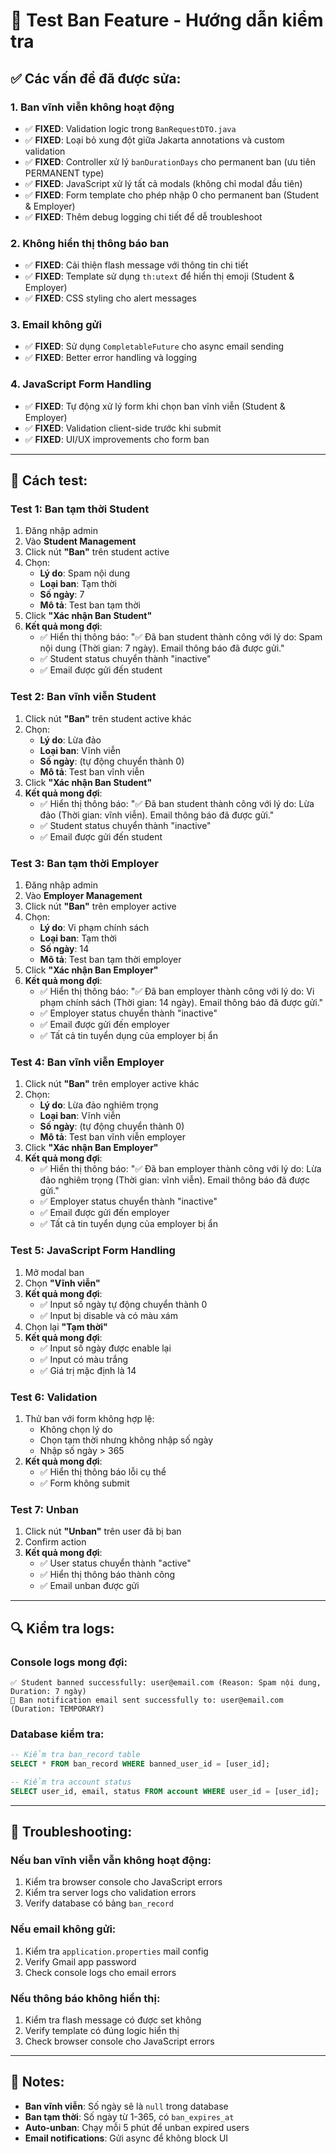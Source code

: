# 🧪 Test Ban Feature - Hướng dẫn kiểm tra

## ✅ Các vấn đề đã được sửa:

### 1. **Ban vĩnh viễn không hoạt động**
- ✅ **FIXED**: Validation logic trong `BanRequestDTO.java`
- ✅ **FIXED**: Loại bỏ xung đột giữa Jakarta annotations và custom validation
- ✅ **FIXED**: Controller xử lý `banDurationDays` cho permanent ban (ưu tiên PERMANENT type)
- ✅ **FIXED**: JavaScript xử lý tất cả modals (không chỉ modal đầu tiên)
- ✅ **FIXED**: Form template cho phép nhập 0 cho permanent ban (Student & Employer)
- ✅ **FIXED**: Thêm debug logging chi tiết để dễ troubleshoot

### 2. **Không hiển thị thông báo ban**
- ✅ **FIXED**: Cải thiện flash message với thông tin chi tiết
- ✅ **FIXED**: Template sử dụng `th:utext` để hiển thị emoji (Student & Employer)
- ✅ **FIXED**: CSS styling cho alert messages

### 3. **Email không gửi**
- ✅ **FIXED**: Sử dụng `CompletableFuture` cho async email sending
- ✅ **FIXED**: Better error handling và logging

### 4. **JavaScript Form Handling**
- ✅ **FIXED**: Tự động xử lý form khi chọn ban vĩnh viễn (Student & Employer)
- ✅ **FIXED**: Validation client-side trước khi submit
- ✅ **FIXED**: UI/UX improvements cho form ban

---

## 🧪 Cách test:

### **Test 1: Ban tạm thời Student**
1. Đăng nhập admin
2. Vào **Student Management**
3. Click nút **"Ban"** trên student active
4. Chọn:
   - **Lý do**: Spam nội dung
   - **Loại ban**: Tạm thời
   - **Số ngày**: 7
   - **Mô tả**: Test ban tạm thời
5. Click **"Xác nhận Ban Student"**
6. **Kết quả mong đợi**:
   - ✅ Hiển thị thông báo: "✅ Đã ban student thành công với lý do: Spam nội dung (Thời gian: 7 ngày). Email thông báo đã được gửi."
   - ✅ Student status chuyển thành "inactive"
   - ✅ Email được gửi đến student

### **Test 2: Ban vĩnh viễn Student**
1. Click nút **"Ban"** trên student active khác
2. Chọn:
   - **Lý do**: Lừa đảo
   - **Loại ban**: Vĩnh viễn
   - **Số ngày**: (tự động chuyển thành 0)
   - **Mô tả**: Test ban vĩnh viễn
3. Click **"Xác nhận Ban Student"**
4. **Kết quả mong đợi**:
   - ✅ Hiển thị thông báo: "✅ Đã ban student thành công với lý do: Lừa đảo (Thời gian: vĩnh viễn). Email thông báo đã được gửi."
   - ✅ Student status chuyển thành "inactive"
   - ✅ Email được gửi đến student

### **Test 3: Ban tạm thời Employer**
1. Đăng nhập admin
2. Vào **Employer Management**
3. Click nút **"Ban"** trên employer active
4. Chọn:
   - **Lý do**: Vi phạm chính sách
   - **Loại ban**: Tạm thời
   - **Số ngày**: 14
   - **Mô tả**: Test ban tạm thời employer
5. Click **"Xác nhận Ban Employer"**
6. **Kết quả mong đợi**:
   - ✅ Hiển thị thông báo: "✅ Đã ban employer thành công với lý do: Vi phạm chính sách (Thời gian: 14 ngày). Email thông báo đã được gửi."
   - ✅ Employer status chuyển thành "inactive"
   - ✅ Email được gửi đến employer
   - ✅ Tất cả tin tuyển dụng của employer bị ẩn

### **Test 4: Ban vĩnh viễn Employer**
1. Click nút **"Ban"** trên employer active khác
2. Chọn:
   - **Lý do**: Lừa đảo nghiêm trọng
   - **Loại ban**: Vĩnh viễn
   - **Số ngày**: (tự động chuyển thành 0)
   - **Mô tả**: Test ban vĩnh viễn employer
3. Click **"Xác nhận Ban Employer"**
4. **Kết quả mong đợi**:
   - ✅ Hiển thị thông báo: "✅ Đã ban employer thành công với lý do: Lừa đảo nghiêm trọng (Thời gian: vĩnh viễn). Email thông báo đã được gửi."
   - ✅ Employer status chuyển thành "inactive"
   - ✅ Email được gửi đến employer
   - ✅ Tất cả tin tuyển dụng của employer bị ẩn

### **Test 5: JavaScript Form Handling**
1. Mở modal ban
2. Chọn **"Vĩnh viễn"**
3. **Kết quả mong đợi**:
   - ✅ Input số ngày tự động chuyển thành 0
   - ✅ Input bị disable và có màu xám
4. Chọn lại **"Tạm thời"**
5. **Kết quả mong đợi**:
   - ✅ Input số ngày được enable lại
   - ✅ Input có màu trắng
   - ✅ Giá trị mặc định là 14

### **Test 6: Validation**
1. Thử ban với form không hợp lệ:
   - Không chọn lý do
   - Chọn tạm thời nhưng không nhập số ngày
   - Nhập số ngày > 365
2. **Kết quả mong đợi**:
   - ✅ Hiển thị thông báo lỗi cụ thể
   - ✅ Form không submit

### **Test 7: Unban**
1. Click nút **"Unban"** trên user đã bị ban
2. Confirm action
3. **Kết quả mong đợi**:
   - ✅ User status chuyển thành "active"
   - ✅ Hiển thị thông báo thành công
   - ✅ Email unban được gửi

---

## 🔍 Kiểm tra logs:

### **Console logs mong đợi:**
```
✅ Student banned successfully: user@email.com (Reason: Spam nội dung, Duration: 7 ngày)
🚫 Ban notification email sent successfully to: user@email.com (Duration: TEMPORARY)
```

### **Database kiểm tra:**
```sql
-- Kiểm tra ban_record table
SELECT * FROM ban_record WHERE banned_user_id = [user_id];

-- Kiểm tra account status
SELECT user_id, email, status FROM account WHERE user_id = [user_id];
```

---

## 🚨 Troubleshooting:

### **Nếu ban vĩnh viễn vẫn không hoạt động:**
1. Kiểm tra browser console cho JavaScript errors
2. Kiểm tra server logs cho validation errors
3. Verify database có bảng `ban_record`

### **Nếu email không gửi:**
1. Kiểm tra `application.properties` mail config
2. Verify Gmail app password
3. Check console logs cho email errors

### **Nếu thông báo không hiển thị:**
1. Kiểm tra flash message có được set không
2. Verify template có đúng logic hiển thị
3. Check browser console cho JavaScript errors

---

## 📝 Notes:

- **Ban vĩnh viễn**: Số ngày sẽ là `null` trong database
- **Ban tạm thời**: Số ngày từ 1-365, có `ban_expires_at`
- **Auto-unban**: Chạy mỗi 5 phút để unban expired users
- **Email notifications**: Gửi async để không block UI 